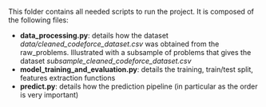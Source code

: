 This folder contains all needed scripts to run the project.
It is composed of the following files:

- **data_processing.py**: details how the dataset *data/cleaned_codeforce_dataset.csv* was obtained from the raw_problems. Illustrated with a subsample of problems that gives the dataset *subsample_cleaned_codeforce_dataset.csv*
- **model_training_and_evaluation.py**: details the training, train/test split, features extraction functions
- **predict.py**: details how the prediction pipeline (in particular as the order is very important)